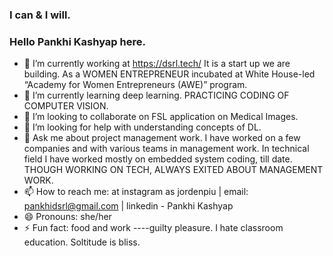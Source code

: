 ### I can & I will. 
### Hello Pankhi Kashyap here. 

- 🔭 I’m currently working at https://dsrl.tech/ It is a start up we are building. As a WOMEN ENTREPRENEUR incubated at White House-led “Academy for Women Entrepreneurs (AWE)” program. 
- 🌱 I’m currently learning deep learning. PRACTICING CODING OF COMPUTER VISION.
- 👯 I’m looking to collaborate on FSL application on Medical Images. 
- 🤔 I’m looking for help with understanding concepts of DL.
- 💬 Ask me about project management work. I have worked on a few companies and with various teams in management work. In technical field I have worked mostly on embedded system coding, till date. THOUGH WORKING ON TECH, ALWAYS EXITED ABOUT MANAGEMENT WORK. 
- 📫 How to reach me: at instagram as jordenpiu | email: pankhidsrl@gmail.com | linkedin - Pankhi Kashyap
- 😄 Pronouns: she/her
- ⚡ Fun fact: food and work ----guilty pleasure. I hate classroom education. Soltitude is bliss. 
   


